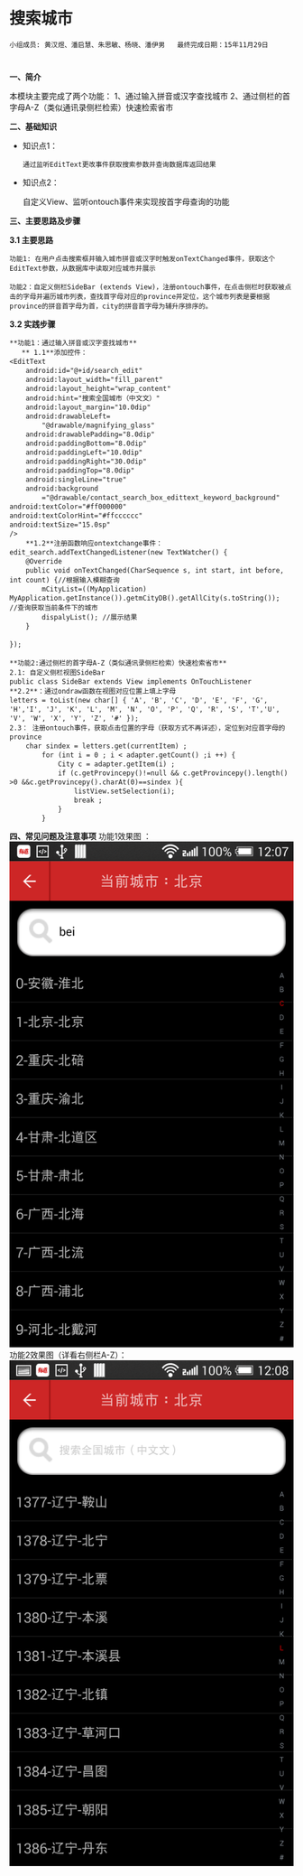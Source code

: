 # 搜索城市


    小组成员: 黄汉煜、潘启慧、朱思敏、杨晓、潘伊男   最终完成日期：15年11月29日
# 

**一、简介**


本模块主要完成了两个功能：
    1、通过输入拼音或汉字查找城市
    2、通过侧栏的首字母A-Z（类似通讯录侧栏检索）快速检索省市

**二、基础知识**


* 知识点1：

      通过监听EditText更改事件获取搜索参数并查询数据库返回结果

* 知识点2：

     自定义View、监听ontouch事件来实现按首字母查询的功能



   

**三、主要思路及步骤**

**3.1 主要思路**

    功能1: 在用户点击搜索框并输入城市拼音或汉字时触发onTextChanged事件，获取这个EditText参数，从数据库中读取对应城市并展示
    
    功能2：自定义侧栏SideBar (extends View)，注册ontouch事件，在点击侧栏时获取被点击的字母并遍历城市列表，查找首字母对应的province并定位，这个城市列表是要根据province的拼音首字母为首，city的拼音首字母为辅升序排序的。

**3.2 实践步骤**


    **功能1：通过输入拼音或汉字查找城市**
       ** 1.1**添加控件：
    <EditText
        android:id="@+id/search_edit"
        android:layout_width="fill_parent"
        android:layout_height="wrap_content"
        android:hint="搜索全国城市（中⽂文）"
        android:layout_margin="10.0dip"
        android:drawableLeft=
            "@drawable/magnifying_glass"
        android:drawablePadding="8.0dip"
        android:paddingBottom="8.0dip"
        android:paddingLeft="10.0dip"
        android:paddingRight="30.0dip"
        android:paddingTop="8.0dip"
        android:singleLine="true"
        android:background
            ="@drawable/contact_search_box_edittext_keyword_background"
    android:textColor="#ff000000"
    android:textColorHint="#ffcccccc"
    android:textSize="15.0sp"
    />
        **1.2**注册函数响应ontextchange事件：
    edit_search.addTextChangedListener(new TextWatcher() {
        @Override
        public void onTextChanged(CharSequence s, int start, int before, int count) {//根据输入模糊查询
            mCityList=((MyApplication) MyApplication.getInstance()).getmCityDB().getAllCity(s.toString());  //查询获取当前条件下的城市
            dispalyList(); //展示结果
        }
        
    });
   
    **功能2:通过侧栏的首字母A-Z（类似通讯录侧栏检索）快速检索省市**
    2.1: 自定义侧栏视图SideBar
    public class SideBar extends View implements OnTouchListener 
    **2.2**：通过ondraw函数在视图对应位置上填上字母
    letters = toList(new char[] { 'A', 'B', 'C', 'D', 'E', 'F', 'G', 'H','I', 'J', 'K', 'L', 'M', 'N', 'O', 'P', 'Q', 'R', 'S', 'T','U', 'V', 'W', 'X', 'Y', 'Z', '#' });
    2.3： 注册ontouch事件，获取点击位置的字母（获取方式不再详述），定位到对应首字母的province
        char sindex = letters.get(currentItem) ;
            for (int i = 0 ; i < adapter.getCount() ;i ++) {
                City c = adapter.getItem(i) ;
                if (c.getProvincepy()!=null && c.getProvincepy().length() >0 &&c.getProvincepy().charAt(0)==sindex ){
                    listView.setSelection(i);
                    break ;
                }
            }
	    
**四、常见问题及注意事项**
    功能1效果图 ：
	    ![](chaxun.png)
	功能2效果图（详看右侧栏A-Z）：
		![](shouzimu.png)
    
